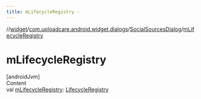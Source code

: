 ```yaml
---
title: mLifecycleRegistry -
---
```

//[widget](../../index.md)/[com.uploadcare.android.widget.dialogs](../index.md)/[SocialSourcesDialog](index.md)/[mLifecycleRegistry](m-lifecycle-registry.md)



# mLifecycleRegistry  
[androidJvm]  
Content  
val [mLifecycleRegistry](m-lifecycle-registry.md): [LifecycleRegistry](https://developer.android.com/reference/kotlin/androidx/lifecycle/LifecycleRegistry.html)  



